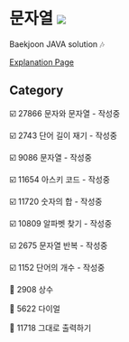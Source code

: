 # 문자열 <img src = "https://img.shields.io/badge/JAVA-007396?style=for-the-badge&logo=java&logoColor=white">
Baekjoon JAVA solution :notes:

[Explanation Page](https://lunareclipse000.wordpress.com/category/%ed%94%84%eb%a1%9c%ea%b7%b8%eb%9e%98%eb%b0%8d-%ec%8a%a4%ed%84%b0%eb%94%94/%ec%9e%90%eb%a3%8c%ea%b5%ac%ec%a1%b0-%ec%8b%a4%ec%8a%b5/%eb%b0%b1%ec%a4%80/%eb%ac%b8%ec%9e%90%ec%97%b4/)

## Category

:ballot_box_with_check: 27866 문자와 문자열 - 작성중

:ballot_box_with_check: 2743 단어 길이 재기 - 작성중

:ballot_box_with_check: 9086 문자열 - 작성중

:ballot_box_with_check: 11654 아스키 코드 - 작성중

:ballot_box_with_check: 11720 숫자의 합 - 작성중

:ballot_box_with_check: 10809 알파벳 찾기 - 작성중

:ballot_box_with_check: 2675 문자열 반복 - 작성중

:ballot_box_with_check: 1152 단어의 개수 - 작성중

:black_square_button: 2908 상수

:black_square_button: 5622 다이얼

:black_square_button: 11718 그대로 출력하기

